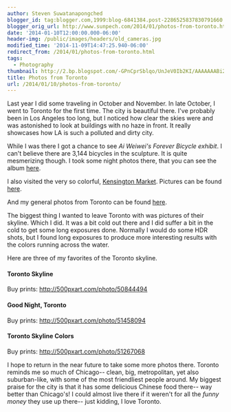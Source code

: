 ```yaml
---
author: Steven Suwatanapongched
blogger_id: tag:blogger.com,1999:blog-6841384.post-2286525837830791660
blogger_orig_url: http://www.sunpech.com/2014/01/photos-from-toronto.html
date: '2014-01-10T12:00:00.000-06:00'
header-img: /public/images/headers/old_cameras.jpg
modified_time: '2014-11-09T14:47:25.940-06:00'
redirect_from: /2014/01/photos-from-toronto.html
tags:
  - Photography
thumbnail: http://2.bp.blogspot.com/-GPnCprSblqo/UnJeV0Ib2KI/AAAAAAABi2s/jenw0b9_upY/s600/2013-10-27+at+20-10-06.jpg
title: Photos from Toronto
url: /2014/01/10/photos-from-toronto/
---
```



Last year I did some traveling in October and November. In late October, I went to Toronto for the first time. The city is beautiful there. I've probably been in Los Angeles too long, but I noticed how clear the skies were and was astonished to look at buildings with no haze in front. It really showcases how LA is such a polluted and dirty city.

While I was there I got a chance to see <i>Ai Weiwei's Forever Bicycle exhibit</i>. I can't believe there are 3,144 bicycles in the sculpture. It is quite mesmerizing though. I took some night photos there, that you can see the album <a href="https://plus.google.com/photos/+StevenSuwatanapongched/albums/5940914158795778913">here</a>.

I also visited the very so colorful, <a href="http://www.kensington-market.ca/">Kensington Market</a>. Pictures can be found <a href="https://plus.google.com/photos/+StevenSuwatanapongched/albums/5940913815147924913">here</a>.

And my general photos from Toronto can be found <a href="https://plus.google.com/photos/+StevenSuwatanapongched/albums/5940913477363035793">here</a>.

The biggest thing I wanted to leave Toronto with was pictures of their skyline. Which I did. It was a bit cold out there and I did suffer a bit in the cold to get some long exposures done. Normally I would do some HDR shots, but I found long exposures to produce more interesting results with the colors running across the water.

Here are three of my favorites of the Toronto skyline.

#### Toronto Skyline
Buy prints: <a href="http://500pxart.com/photo/50844494">http://500pxart.com/photo/50844494</a>
<img   border="0" src="http://2.bp.blogspot.com/-GPnCprSblqo/UnJeV0Ib2KI/AAAAAAABi2s/jenw0b9_upY/s600/2013-10-27+at+20-10-06.jpg" alt=""   />

#### Good Night, Toronto
Buy prints: <a href="http://500pxart.com/photo/51458094">http://500pxart.com/photo/51458094</a>
<img   border="0" src="http://2.bp.blogspot.com/-CO4fU7Q0Eds/UnJeU_FpXWI/AAAAAAABi2g/1sJtu3yhpZg/s600/2013-10-27+at+18-34-35.jpg" alt=""   />

#### Toronto Skyline Colors
Buy prints: <a href="http://500pxart.com/photo/51267068">http://500pxart.com/photo/51267068</a><img   border="0" src="http://4.bp.blogspot.com/-M27DT8UQ2HY/UnJeWRBHw1I/AAAAAAABi24/hJWHMbL2Cuo/s600/2013-10-28+at+23-21-18.jpg" alt=""   />

I hope to return in the near future to take some more photos there. Toronto reminds me so much of Chicago-- clean, big, metropolitan, yet also suburban-like, with some of the most friendliest people around. My biggest praise for the city is that it has some delicious Chinese food there-- way better than Chicago's! I could almost live there if it weren't for all the <i>funny money</i> they use up there-- just kidding, I love Toronto.